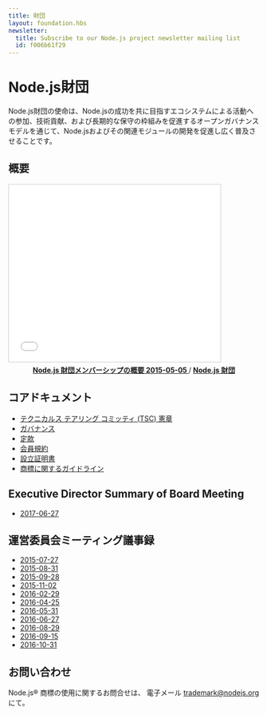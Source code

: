 ```yaml
---
title: 財団
layout: foundation.hbs
newsletter:
  title: Subscribe to our Node.js project newsletter mailing list
  id: f006b61f29
---
```


<!--
# Node.js Foundation

The Node.js Foundation's mission is to enable widespread adoption and help accelerate development of Node.js and other related modules through an open governance model that encourages participation, technical contribution, and a framework for long term stewardship by an ecosystem invested in Node.js' success.
-->

# Node.js財団

Node.js財団の使命は、Node.jsの成功を共に目指すエコシステムによる活動への参加、技術貢献、および長期的な保守の枠組みを促進するオープンガバナンスモデルを通じて、Node.jsおよびその関連モジュールの開発を促進し広く普及させることです。


## 概要

<iframe class="center" src="//www.slideshare.net/slideshow/embed_code/key/gmABh2vHJx5OcI"
        width="425" height="355"
        frameborder="0" marginwidth="0" marginheight="0"
        scrolling="no"
        style="border:1px solid #CCC; border-width:1px; margin-bottom:5px; max-width: 100%;" allowfullscreen>
</iframe>

<div style="text-align:center; margin-bottom:5px">
    <strong>
        <a href="//www.slideshare.net/NodejsFoundation/node-foundation-membership-overview-20150505"
            title="Node.js Foundation Membership Overview 20150505"
            target="_blank">
            Node.js 財団メンバーシップの概要 2015-05-05
        </a>
    </strong> / <strong>
        <a href="//www.slideshare.net/NodejsFoundation" target="_blank">
            Node.js 財団
        </a>
    </strong>
</div>

## コアドキュメント

- [テクニカルス テアリング コミッティ (TSC) 憲章](https://github.com/nodejs/TSC/blob/master/TSC-Charter.md)
- [ガバナンス](https://github.com/nodejs/TSC)
- [定款](https://github.com/nodejs/board/blob/master/by-laws.md)
- [会員規約](http://f.cl.ly/items/0N1m3x0I3S2L203M1h1r/nodejs-foundation-membership-agreement-2015-march-04.pdf)
- [設立証明書](http://f.cl.ly/items/2b1b1o0v1e1u2i1L2w1a/nodejs-foundation-certificate-of-incorporation-2014-august-01.pdf)
- [商標に関するガイドライン](https://nodejs.org/static/documents/trademark-policy.pdf)

## Executive Director Summary of Board Meeting
- [2017-06-27](https://github.com/nodejs/board/blob/master/exec-summary/nodejs-foundation-exec-summary-2017-06-27.md)

## 運営委員会ミーティング議事録
- [2015-07-27](/static/documents/minutes/nodejs-foundation-board-meeting-2015-07-27.pdf)
- [2015-08-31](/static/documents/minutes/nodejs-foundation-board-meeting-2015-08-31.pdf)
- [2015-09-28](/static/documents/minutes/nodejs-foundation-board-meeting-2015-09-28.pdf)
- [2015-11-02](/static/documents/minutes/nodejs-foundation-board-meeting-2015-11-02.pdf)
- [2016-02-29](/static/documents/minutes/nodejs-foundation-board-meeting-2016-02-29.pdf)
- [2016-04-25](/static/documents/minutes/nodejs-foundation-board-meeting-2016-04-25.pdf)
- [2016-05-31](/static/documents/minutes/nodejs-foundation-board-meeting-2016-05-31.pdf)
- [2016-06-27](/static/documents/minutes/nodejs-foundation-board-meeting-2016-06-27.pdf)
- [2016-08-29](/static/documents/minutes/nodejs-foundation-board-meeting-2016-08-29.pdf)
- [2016-09-15](/static/documents/minutes/nodejs-foundation-board-meeting-2016-09-15.pdf)
- [2016-10-31](/static/documents/minutes/nodejs-foundation-board-meeting-2016-10-31.pdf)

## お問い合わせ

Node.js&reg; 商標の使用に関するお問合せは、
電子メール [trademark@nodejs.org](mailto:trademark@nodejs.org?subject=Trademark) にて。
